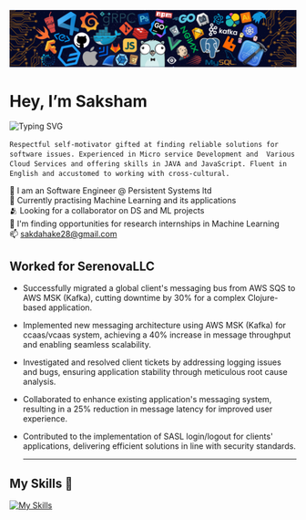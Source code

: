 ![](https://github.com/dipanjanpanja6/dipanjanpanja6/blob/master/media/header_.png)

<h1> Hey, I’m Saksham </h1>


![Typing SVG](https://readme-typing-svg.herokuapp.com?font=Montserrat&color=blue&vCenter=true&lines=Software+Engineer;)

``
Respectful self-motivator gifted at finding reliable solutions for software issues. Experienced in Micro service Development and  Various Cloud Services and offering skills in JAVA and JavaScript. Fluent in English and accustomed to working with cross-cultural.
``

  👀 I am an Software Engineer @ Persistent Systems ltd<br>
  🤖 Currently practising Machine Learning and its applications<br>
  🫂 Looking for a collaborator on DS and ML projects<br> 
  📖 I'm finding opportunities for research internships in Machine Learning<br>
  📫 sakdahake28@gmail.com <br> 



## Worked for SerenovaLLC

- Successfully migrated a global client's messaging bus from AWS SQS to AWS MSK (Kafka), cutting downtime by 30% for a complex Clojure-based application.
- Implemented new messaging architecture using AWS MSK (Kafka) for ccaas/vcaas system, achieving a 40% increase in message throughput and enabling seamless scalability.
- Investigated and resolved client tickets by addressing logging issues and bugs, ensuring application stability through meticulous root cause analysis.
- Collaborated to enhance existing application's messaging system, resulting in a 25% reduction in message latency for improved user experience.
- Contributed to the implementation of SASL login/logout for clients' applications, delivering efficient solutions in line with security standards.

  ---
## My Skills 🚀

[![My Skills](https://skillicons.dev/icons?i=html,css,js,php,python,linux,aws,azure,gcp,git,github,powershell,bash,postman,docker&perline=15)](https://skillicons.dev)






